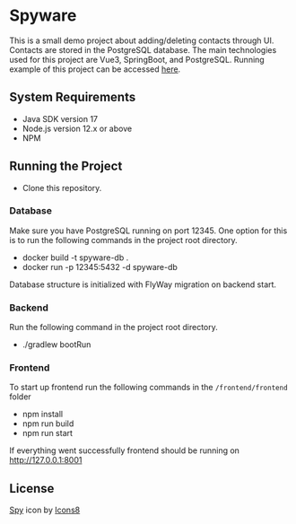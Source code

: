 # Spyware

This is a small demo project about adding/deleting contacts through UI. Contacts are stored in the PostgreSQL database. The main technologies used for this project are Vue3, SpringBoot, and PostgreSQL.
Running example of this project can be accessed [here](https://spyware.leemetmarkus.ee/).

## System Requirements

- Java SDK version 17
- Node.js version 12.x or above
- NPM

## Running the Project

- Clone this repository.


### Database

Make sure you have PostgreSQL running on port 12345. One option for this is to run the following commands in the project root directory.

- docker build -t spyware-db .
- docker run -p 12345:5432 -d spyware-db

Database structure is initialized with FlyWay migration on backend start.

### Backend

Run the following command in the project root directory.

- ./gradlew bootRun

### Frontend

To start up frontend run the following commands in the `/frontend/frontend` folder

- npm install
- npm run build
- npm run start

If everything went successfully frontend should be running on http://127.0.0.1:8001


## License

<a target="_blank" href="https://icons8.com/icon/8281/spy">Spy</a> icon by <a target="_blank" href="https://icons8.com">Icons8</a>